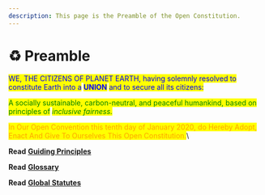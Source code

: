 ```yaml
---
description: This page is the Preamble of the Open Constitution.
---
```


# ♻ Preamble

<mark style="color:blue;">WE, THE CITIZENS OF PLANET EARTH, having solemnly resolved to constitute Earth into a</mark> <mark style="color:blue;"></mark><mark style="color:blue;">**UNION**</mark> <mark style="color:blue;"></mark><mark style="color:blue;">and to secure all its citizens:</mark>

<mark style="color:green;">A socially sustainable, carbon-neutral, and peaceful humankind, based on principles of</mark> <mark style="color:green;"></mark>_<mark style="color:green;">inclusive fairness.</mark>_

<mark style="color:orange;">In Our Open Convention this tenth day of January 2020, do Hereby Adopt, Enact And Give To Ourselves This Open Constitution.</mark>\


**Read** [**Guiding Principles**](../guiding-principles.md)

**Read** [**Glossary**](../glossary.md)

**Read** [**Global Statutes**](statutes-muellners-foundation/)
